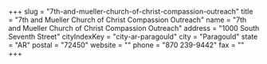 +++
slug = "7th-and-mueller-church-of-christ-compassion-outreach"
title = "7th and Mueller Church of Christ Compassion Outreach"
name = "7th and Mueller Church of Christ Compassion Outreach"
address = "1000 South Seventh Street"
cityIndexKey = "city-ar-paragould"
city = "Paragould"
state = "AR"
postal = "72450"
website = ""
phone = "870 239-9442"
fax = ""
+++
